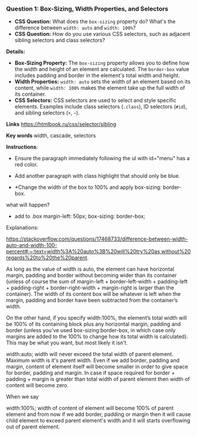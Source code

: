 ### Question 1: Box-Sizing, Width Properties, and Selectors
- **CSS Question:** What does the `box-sizing` property do? What's the difference between `width: auto` and `width: 100%`?
- **CSS Question:** How do you use various CSS selectors, such as adjacent sibling selectors and class selectors?

**Details:**
- **Box-Sizing Property:** The `box-sizing` property allows you to define how the width and height of an element are calculated. The `border-box` value includes padding and border in the element's total width and height.
- **Width Properties:** `width: auto` sets the width of an element based on its content, while `width: 100%` makes the element take up the full width of its container.
- **CSS Selectors:** CSS selectors are used to select and style specific elements. Examples include class selectors (`.class`), ID selectors (`#id`), and sibling selectors (`+`, `~`).


**Links**
https://htmlbook.ru/css/selector/sibling

**Key words**
width, cascade, selectors

**Instructions**:

- Ensure the paragraph immediately following the ul with id="menu" has a red color.
- Add another paragraph with class highlight that should only be blue.

- *Change the width of the box to 100% and apply box-sizing: border-box.

what will happen?

- add to .box
margin-left: 50px;
box-sizing: border-box;


Explanations:


https://stackoverflow.com/questions/17468733/difference-between-width-auto-and-width-100-percent#:~:text=width%3A%20auto%3B%20will%20try%20as,without%20regards%20to%20the%20parent.


As long as the value of width is auto, the element can have horizontal margin, padding and border without becoming wider than its container (unless of course the sum of margin-left + border-left-width + padding-left + padding-right + border-right-width + margin-right is larger than the container). The width of its content box will be whatever is left when the margin, padding and border have been subtracted from the container’s width.

On the other hand, if you specify width:100%, the element’s total width will be 100% of its containing block plus any horizontal margin, padding and border (unless you’ve used box-sizing:border-box, in which case only margins are added to the 100% to change how its total width is calculated). This may be what you want, but most likely it isn’t.

width:auto;
width will never exceed the total width of parent element. Maximum width is it's parent width. Even if we add border, padding and margin, content of element itself will become smaller in order to give space for border, padding and margin. In case if space required for border + padding + margin is greater than total width of parent element then width of content will become zero.

When we say

width:100%;
width of content of element will become 100% of parent element and from now if we add border, padding or margin then it will cause child element to exceed parent element's width and it will starts overflowing out of parent element.